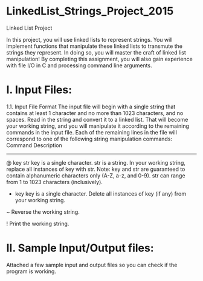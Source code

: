 # LinkedList_Strings_Project_2015
Linked List Project

In this project, you will use linked lists to represent
strings. You will implement functions that manipulate these linked lists to
transmute the strings they represent. In doing so, you will master the craft
of linked list manipulation!
By completing this assignment, you will also gain experience with file
I/O in C and processing command line arguments.

I. Input Files:
==============

1.1. Input File Format
The input file will begin with a single string that contains at least 1 character and no more than 1023
characters, and no spaces. Read in the string and convert it to a linked list. That will become your
working string, and you will manipulate it according to the remaining commands in the input file.
Each of the remaining lines in the file will correspond to one of the following string manipulation
commands:
Command              Description
-------             --------------
@ key str           key is a single character. str is a string. In your working string, replace all instances of key with str.
                    Note: key and str are guaranteed to contain alphanumeric characters only
                    (A-Z, a-z, and 0-9). str can range from 1 to 1023 characters (inclusively).
                    
- key               key is a single character. Delete all instances of key (if any) from your working string.

~                   Reverse the working string.

!                   Print the working string.


II. Sample Input/Output files:
=============================
Attached a few sample input and output files so you can check if the program is working.
